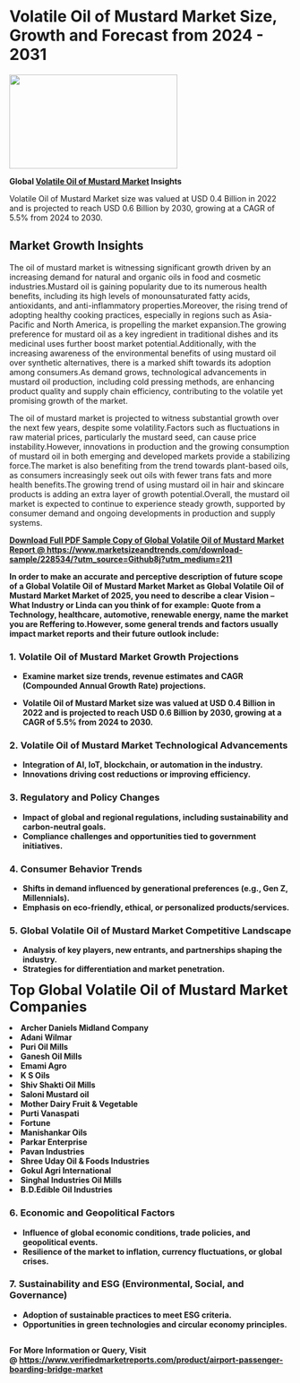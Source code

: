 <H1>Volatile Oil of Mustard Market Size, Growth and Forecast from 2024 - 2031</H1><img class="aligncenter size-medium wp-image-584254" src="https://thirdeyenews.in/wp-content/uploads/2024/09/Global-Market-Research-300x168.jpeg" alt="" width="300" height="168" /><p><strong>Global&nbsp;<a href="https://www.marketsizeandtrends.com/download-sample/228534/?utm_source=Github8j?utm_medium=211">Volatile Oil of Mustard Market</a> Insights</strong></p><p>Volatile Oil of Mustard Market size was valued at USD 0.4 Billion in 2022 and is projected to reach USD 0.6 Billion by 2030, growing at a CAGR of 5.5% from 2024 to 2030.</p><p><h2>Market Growth Insights</h2> <p>The oil of mustard market is witnessing significant growth driven by an increasing demand for natural and organic oils in food and cosmetic industries.Mustard oil is gaining popularity due to its numerous health benefits, including its high levels of monounsaturated fatty acids, antioxidants, and anti-inflammatory properties.Moreover, the rising trend of adopting healthy cooking practices, especially in regions such as Asia-Pacific and North America, is propelling the market expansion.The growing preference for mustard oil as a key ingredient in traditional dishes and its medicinal uses further boost market potential.Additionally, with the increasing awareness of the environmental benefits of using mustard oil over synthetic alternatives, there is a marked shift towards its adoption among consumers.As demand grows, technological advancements in mustard oil production, including cold pressing methods, are enhancing product quality and supply chain efficiency, contributing to the volatile yet promising growth of the market.</p> <p><strong><a href="#"></a></strong></p> <p>The oil of mustard market is projected to witness substantial growth over the next few years, despite some volatility.Factors such as fluctuations in raw material prices, particularly the mustard seed, can cause price instability.However, innovations in production and the growing consumption of mustard oil in both emerging and developed markets provide a stabilizing force.The market is also benefiting from the trend towards plant-based oils, as consumers increasingly seek out oils with fewer trans fats and more health benefits.The growing trend of using mustard oil in hair and skincare products is adding an extra layer of growth potential.Overall, the mustard oil market is expected to continue to experience steady growth, supported by consumer demand and ongoing developments in production and supply systems.</p> <p><strong><a href="#"></p><p><span class=""><strong>Download Full PDF Sample Copy of Global Volatile Oil of Mustard Market Report</strong> @ <a href="https://www.marketsizeandtrends.com/download-sample/228534/?utm_source=Github8j?utm_medium=211" target="_blank">https://www.marketsizeandtrends.com/download-sample/228534/?utm_source=Github8j?utm_medium=211</a></span></p><p>In order to make an accurate and perceptive description of future scope of a Global&nbsp;Volatile Oil of Mustard Market Market as Global&nbsp;Volatile Oil of Mustard Market Market of 2025, you need to describe a clear Vision &ndash; What Industry or Linda can you think of for example: Quote from a Technology, healthcare, automotive, renewable energy, name the market you are Reffering to.However, some general trends and factors usually impact market reports and their future outlook include:</p><h3>1.&nbsp;<strong>Volatile Oil of Mustard Market Growth Projections</strong></h3><ul><li>Examine market size trends, revenue estimates and CAGR (Compounded Annual Growth Rate) projections.</li><li><p>Volatile Oil of Mustard Market size was valued at USD 0.4 Billion in 2022 and is projected to reach USD 0.6 Billion by 2030, growing at a CAGR of 5.5% from 2024 to 2030.</p></li></ul><h3>2.&nbsp;<strong>Volatile Oil of Mustard Market Technological Advancements</strong></h3><ul><li>Integration of AI, IoT, blockchain, or automation in the industry.</li><li>Innovations driving cost reductions or improving efficiency.</li></ul><h3>3.&nbsp;<strong>Regulatory and Policy Changes</strong></h3><ul><li>Impact of global and regional regulations, including sustainability and carbon-neutral goals.</li><li>Compliance challenges and opportunities tied to government initiatives.</li></ul><h3>4.&nbsp;<strong>Consumer Behavior Trends</strong></h3><ul><li>Shifts in demand influenced by generational preferences (e.g., Gen Z, Millennials).</li><li>Emphasis on eco-friendly, ethical, or personalized products/services.</li></ul><h3>5.&nbsp;<strong>Global Volatile Oil of Mustard Market Competitive Landscape</strong></h3><ul><li>Analysis of key players, new entrants, and partnerships shaping the industry.</li><li>Strategies for differentiation and market penetration.</li></ul><p data-pm-slice="1 1 []"><span style="color: inherit; font-family: inherit; font-size: 25px;">Top Global Volatile Oil of Mustard Market Companies</span></p><div class="" data-test-id=""><p><li>Archer Daniels Midland Company</li><li> Adani Wilmar</li><li> Puri Oil Mills</li><li> Ganesh Oil Mills</li><li> Emami Agro</li><li> K S Oils</li><li> Shiv Shakti Oil Mills</li><li> Saloni Mustard oil</li><li> Mother Dairy Fruit & Vegetable</li><li> Purti Vanaspati</li><li> Fortune</li><li> Manishankar Oils</li><li> Parkar Enterprise</li><li> Pavan Industries</li><li> Shree Uday Oil & Foods Industries</li><li> Gokul Agri International</li><li> Singhal Industries Oil Mills</li><li> B.D.Edible Oil Industries</li></p></div><h3>6.&nbsp;<strong>Economic and Geopolitical Factors</strong></h3><ul><li>Influence of global economic conditions, trade policies, and geopolitical events.</li><li>Resilience of the market to inflation, currency fluctuations, or global crises.</li></ul><h3>7.&nbsp;<strong>Sustainability and ESG (Environmental, Social, and Governance)</strong></h3><ul><li>Adoption of sustainable practices to meet ESG criteria.</li><li>Opportunities in green technologies and circular economy principles.</li></ul><h2><strong style="font-size: 14px;">For More Information or Query, Visit @&nbsp;</strong><a style="background-color: #ffffff; font-size: 14px;" href="https://www.marketsizeandtrends.com/report/volatile-oil-of-mustard-market/" target="_blank">https://www.verifiedmarketreports.com/product/airport-passenger-boarding-bridge-market</a></h2>